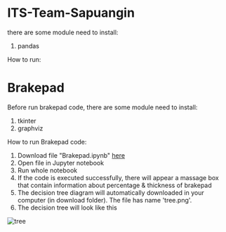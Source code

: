 # ITS-Team-Sapuangin

there are some module need to install:
1. pandas


How to run:

# Brakepad
Before run brakepad code, there are some module need to install:
1. tkinter
2. graphviz

How to run Brakepad code:
1. Download file "Brakepad.ipynb" [here](https://github.com/itsteamsapuangin/ITS-Team-Sapuangin/blob/main/brakepad_maintenance.ipynb)
2. Open file in Jupyter notebook
3. Run whole notebook
4. If the code is executed successfully, there will appear a massage box that contain information about percentage & thickness of brakepad
5. The decision tree diagram will automatically downloaded in your computer (in download folder). The file has name 'tree.png'. 
6. The decision tree will look like this

![tree](https://user-images.githubusercontent.com/99813942/154808293-eb9b0004-6ee9-40ff-8608-a32543d512a0.png)
